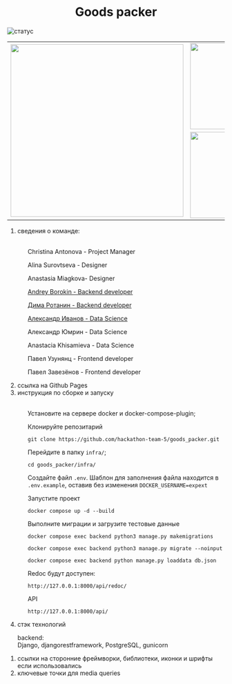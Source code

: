 <h1 align="center">Goods packer</h1>

![статус](https://github.com/hackathon-team-5/goods_packer/actions/workflows/main.yml/badge.svg?event=push)

<table border="0" cellpadding="0" cellspacing="0" align="center">    
    <tr>          
        <td rowspan="2">
            <img src="https://github.com/hackathon-team-5/goods_packer/blob/backend/backend/static/git/big.jpg" width="400">
        </td>
        <td>
            <img src="https://github.com/hackathon-team-5/goods_packer/blob/backend/backend/static/git/topleft.jpg" width="200">
        </td>
        <td>
            <img src="https://github.com/hackathon-team-5/goods_packer/blob/backend/backend/static/git/topright.jpg" width="200">
        </td>
    </tr>
     <tr>
        <td>
            <img src="https://github.com/hackathon-team-5/goods_packer/blob/backend/backend/static/git/bottomleft.jpg" width="200">
        </td>
        <td>
            <img src="https://github.com/hackathon-team-5/goods_packer/blob/backend/backend/static/git/bottomright.jpg" width="200">
        </td>
    </tr>
</table>

<ol>
<li>сведения о команде:</li>
<br>
<ol>
<p>Christina Antonova - Project Manager</p>

<p>Alina Surovtseva - Designer</p>
<p>Anastasia Miagkova- Designer</p>

[Andrey Borokin - Backend developer](https://github.com/exp-ext)

[Дима Ротанин - Backend developer](https://github.com/Annsjaw)

[Александр Иванов - Data Science](https://github.com/Reustlin)
<p>Александр Юмрин - Data Science</p>
<p>Anastacia Khisamieva - Data Science</p>
    
<p>Павел Узунянц - Frontend developer</p>
<p>Павел Завезёнов - Frontend developer</p>

</ol>
<li>ссылка на Github Pages</li>
<li>инструкция по сборке и запуску</li>
<ol>
<br>
Установите на сервере docker и docker-compose-plugin;
    
Клонируйте репозитарий
    
```
git clone https://github.com/hackathon-team-5/goods_packer.git
```
    
Перейдите в папку `infra/`;

```
cd goods_packer/infra/
```
Создайте файл `.env`. Шаблон для заполнения файла находится в `.env.example`, оставив без изменения `DOCKER_USERNAME=expext`
    
Запустите проект

```
docker compose up -d --build
```

Выполните миграции и загрузите тестовые данные

```
docker compose exec backend python3 manage.py makemigrations

docker compose exec backend python3 manage.py migrate --noinput

docker compose exec backend python manage.py loaddata db.json
```


Redoc будут доступен:

```
http://127.0.0.1:8000/api/redoc/
```

API

```
http://127.0.0.1:8000/api/
```


</ol>    
<li>стэк технологий</li>
</ol>
<ol>
<p>backend:<br />
<span style="text-align: justify;">Django, djangorestframework, PostgreSQL, gunicorn</span></p>
</ol>
<ol>
<li>ссылки на сторонние фреймворки, библиотеки, иконки и шрифты если использовались</li>
<li>ключевые точки для media queries</li>
</ol>
